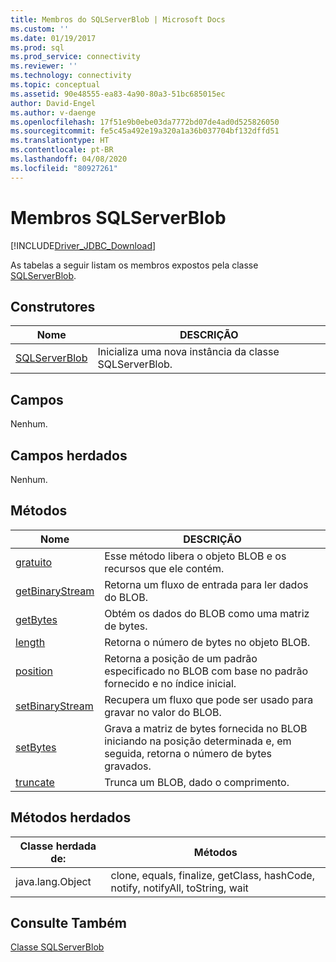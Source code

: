 ```yaml
---
title: Membros do SQLServerBlob | Microsoft Docs
ms.custom: ''
ms.date: 01/19/2017
ms.prod: sql
ms.prod_service: connectivity
ms.reviewer: ''
ms.technology: connectivity
ms.topic: conceptual
ms.assetid: 90e48555-ea83-4a90-80a3-51bc685015ec
author: David-Engel
ms.author: v-daenge
ms.openlocfilehash: 17f51e9b0ebe03da7772bd07de4ad0d525826050
ms.sourcegitcommit: fe5c45a492e19a320a1a36b037704bf132dffd51
ms.translationtype: HT
ms.contentlocale: pt-BR
ms.lasthandoff: 04/08/2020
ms.locfileid: "80927261"
---
```

# <a name="sqlserverblob-members"></a>Membros SQLServerBlob
[!INCLUDE[Driver_JDBC_Download](../../../includes/driver_jdbc_download.md)]

  As tabelas a seguir listam os membros expostos pela classe [SQLServerBlob](../../../connect/jdbc/reference/sqlserverblob-class.md).  
  
## <a name="constructors"></a>Construtores  
  
|Nome|DESCRIÇÃO|  
|----------|-----------------|  
|[SQLServerBlob](../../../connect/jdbc/reference/sqlserverblob-constructor-sqlserverconnection-byte.md)|Inicializa uma nova instância da classe SQLServerBlob.|  
  
## <a name="fields"></a>Campos  
 Nenhum.  
  
## <a name="inherited-fields"></a>Campos herdados  
 Nenhum.  
  
## <a name="methods"></a>Métodos  
  
|Nome|DESCRIÇÃO|  
|----------|-----------------|  
|[gratuito](../../../connect/jdbc/reference/free-method-sqlserverblob.md)|Esse método libera o objeto BLOB e os recursos que ele contém.|  
|[getBinaryStream](../../../connect/jdbc/reference/getbinarystream-method-sqlserverblob.md)|Retorna um fluxo de entrada para ler dados do BLOB.|  
|[getBytes](../../../connect/jdbc/reference/getbytes-method-sqlserverblob.md)|Obtém os dados do BLOB como uma matriz de bytes.|  
|[length](../../../connect/jdbc/reference/length-method-sqlserverblob.md)|Retorna o número de bytes no objeto BLOB.|  
|[position](../../../connect/jdbc/reference/position-method-sqlserverblob.md)|Retorna a posição de um padrão especificado no BLOB com base no padrão fornecido e no índice inicial.|  
|[setBinaryStream](../../../connect/jdbc/reference/setbinarystream-method-sqlserverblob.md)|Recupera um fluxo que pode ser usado para gravar no valor do BLOB.|  
|[setBytes](../../../connect/jdbc/reference/setbytes-method-sqlserverblob.md)|Grava a matriz de bytes fornecida no BLOB iniciando na posição determinada e, em seguida, retorna o número de bytes gravados.|  
|[truncate](../../../connect/jdbc/reference/truncate-method-sqlserverblob.md)|Trunca um BLOB, dado o comprimento.|  
  
## <a name="inherited-methods"></a>Métodos herdados  
  
|Classe herdada de:|Métodos|  
|---------------------------|-------------|  
|java.lang.Object|clone, equals, finalize, getClass, hashCode, notify, notifyAll, toString, wait|  
  
## <a name="see-also"></a>Consulte Também  
 [Classe SQLServerBlob](../../../connect/jdbc/reference/sqlserverblob-class.md)  
  
  
